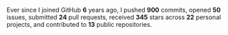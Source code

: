 Ever since I joined GitHub **6** years ago, I pushed **900** commits, opened **50** issues, submitted **24** pull requests, received **345** stars across **22** personal projects, and contributed to **13** public repositories.